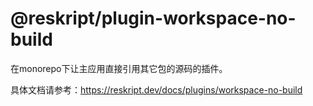 # @reskript/plugin-workspace-no-build

在monorepo下让主应用直接引用其它包的源码的插件。

具体文档请参考：https://reskript.dev/docs/plugins/workspace-no-build
